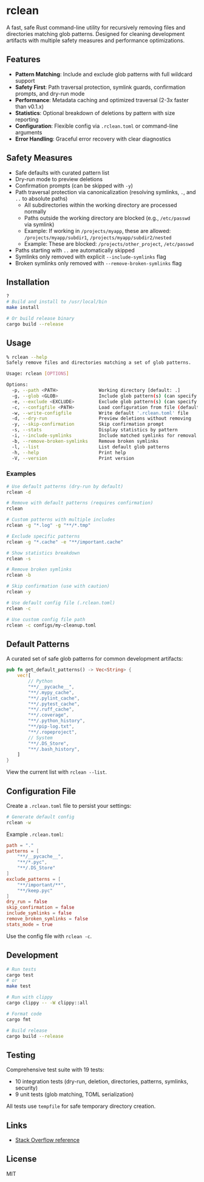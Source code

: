 # rclean

A fast, safe Rust command-line utility for recursively removing files and directories matching glob patterns. Designed for cleaning development artifacts with multiple safety measures and performance optimizations.

## Features

- **Pattern Matching**: Include and exclude glob patterns with full wildcard support
- **Safety First**: Path traversal protection, symlink guards, confirmation prompts, and dry-run mode
- **Performance**: Metadata caching and optimized traversal (2-3x faster than v0.1.x)
- **Statistics**: Optional breakdown of deletions by pattern with size reporting
- **Configuration**: Flexible config via `.rclean.toml` or command-line arguments
- **Error Handling**: Graceful error recovery with clear diagnostics

## Safety Measures

- Safe defaults with curated pattern list
- Dry-run mode to preview deletions
- Confirmation prompts (can be skipped with `-y`)
- Path traversal protection via canonicalization (resolving symlinks, `.`, and `..` to absolute paths)
  - All subdirectories within the working directory are processed normally
  - Paths outside the working directory are blocked (e.g., `/etc/passwd` via symlink)
  - Example: If working in `/projects/myapp`, these are allowed: `/projects/myapp/subdir1`, `/projects/myapp/subdir2/nested`
  - Example: These are blocked: `/projects/other_project`, `/etc/passwd`
- Paths starting with `..` are automatically skipped
- Symlinks only removed with explicit `--include-symlinks` flag
- Broken symlinks only removed with `--remove-broken-symlinks` flag

## Installation

```sh
?
# Build and install to /usr/local/bin
make install

# Or build release binary
cargo build --release
```

## Usage

```sh
% rclean --help
Safely remove files and directories matching a set of glob patterns.

Usage: rclean [OPTIONS]

Options:
  -p, --path <PATH>               Working directory [default: .]
  -g, --glob <GLOB>               Include glob pattern(s) (can specify multiple)
  -e, --exclude <EXCLUDE>         Exclude glob pattern(s) (can specify multiple)
  -c, --configfile <PATH>         Load configuration from file (defaults to '.rclean.toml')
  -w, --write-configfile          Write default '.rclean.toml' file
  -d, --dry-run                   Preview deletions without removing
  -y, --skip-confirmation         Skip confirmation prompt
  -s, --stats                     Display statistics by pattern
  -i, --include-symlinks          Include matched symlinks for removal
  -b, --remove-broken-symlinks    Remove broken symlinks
  -l, --list                      List default glob patterns
  -h, --help                      Print help
  -V, --version                   Print version
```

### Examples

```bash
# Use default patterns (dry-run by default)
rclean -d

# Remove with default patterns (requires confirmation)
rclean

# Custom patterns with multiple includes
rclean -g "*.log" -g "**/*.tmp"

# Exclude specific patterns
rclean -g "*.cache" -e "**/important.cache"

# Show statistics breakdown
rclean -s

# Remove broken symlinks
rclean -b

# Skip confirmation (use with caution)
rclean -y

# Use default config file (.rclean.toml)
rclean -c

# Use custom config file path
rclean -c configs/my-cleanup.toml
```

## Default Patterns

A curated set of safe glob patterns for common development artifacts:

```rust
pub fn get_default_patterns() -> Vec<String> {
    vec![
        // Python
        "**/__pycache__",
        "**/.mypy_cache",
        "**/.pylint_cache",
        "**/.pytest_cache",
        "**/.ruff_cache",
        "**/.coverage",
        "**/.python_history",
        "**/pip-log.txt",
        "**/.ropeproject",
        // System
        "**/.DS_Store",
        "**/.bash_history",
    ]
}
```

View the current list with `rclean --list`.

## Configuration File

Create a `.rclean.toml` file to persist your settings:

```bash
# Generate default config
rclean -w
```

Example `.rclean.toml`:

```toml
path = "."
patterns = [
    "**/__pycache__",
    "**/*.pyc",
    "**/.DS_Store"
]
exclude_patterns = [
    "**/important/**",
    "**/keep.pyc"
]
dry_run = false
skip_confirmation = false
include_symlinks = false
remove_broken_symlinks = false
stats_mode = true
```

Use the config file with `rclean -c`.

## Development

```bash
# Run tests
cargo test
# or
make test

# Run with clippy
cargo clippy -- -W clippy::all

# Format code
cargo fmt

# Build release
cargo build --release
```

## Testing

Comprehensive test suite with 19 tests:
- 10 integration tests (dry-run, deletion, directories, patterns, symlinks, security)
- 9 unit tests (glob matching, TOML serialization)

All tests use `tempfile` for safe temporary directory creation.

## Links

- [Stack Overflow reference](https://stackoverflow.com/questions/76797185/how-to-write-a-recursive-file-directory-code-cleanup-function-in-rust)

## License

MIT
